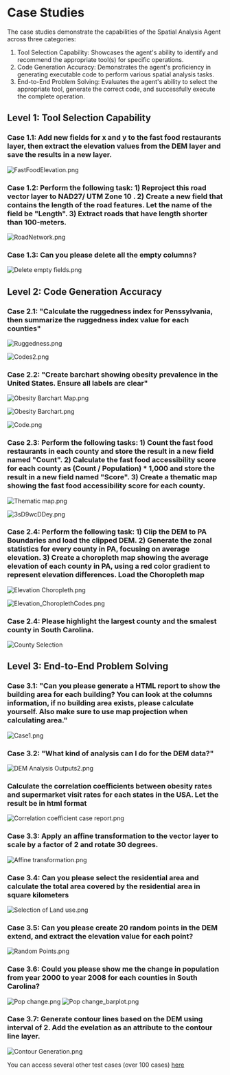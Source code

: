 # Case Studies
The case studies demonstrate the capabilities of the Spatial Analysis Agent across three categories:

1. Tool Selection Capability: Showcases the agent's ability to identify and recommend the appropriate tool(s) for specific operations.
2. Code Generation Accuracy: Demonstrates the agent's proficiency in generating executable code to perform various spatial analysis tasks.
3. End-to-End Problem Solving: Evaluates the agent's ability to select the appropriate tool, generate the correct code, and successfully execute the complete operation.

## Level 1: Tool Selection Capability
### Case 1.1: Add new fields for x and y to the fast food restaurants layer, then extract the elevation values from the DEM layer and save the results in a new layer.

![FastFoodElevation.png](Doc%2FCase%20Studies%2FLevel%201%2FPA%20DEM%20and%20Fast%20foods%2FFastFoodElevation.png)

### Case 1.2: Perform the following task: 1) Reproject this road vector layer to NAD27/ UTM Zone 10 . 2) Create a new field that contains the length of the road features. Let the name of the field be "Length". 3) Extract roads that have length shorter than 100-meters.

![RoadNetwork.png](Doc%2FCase%20Studies%2FLevel%201%2FRoadNetwork%2FRoadNetwork.png)

### Case 1.3: Can you please delete all the empty columns?

![Delete empty fields.png](Doc%2FCase%20Studies%2FLevel%201%2FData%20processing%2FDelete%20empty%20fields.png)

## Level 2: Code Generation Accuracy
### Case 2.1: "Calculate the ruggedness index for Penssylvania, then summarize the ruggedness index value for each counties"

![Ruggedness.png](Doc%2FCase%20Studies%2FLevel%202%2FRuggedness%2FRuggedness.png)

![Codes2.png](Doc%2FCase%20Studies%2FLevel%202%2FRuggedness%2FCodes2.png)


### Case 2.2: "Create barchart showing obesity prevalence in the United States. Ensure all labels are clear"

![Obesity Barchart Map.png](Doc%2FCase%20Studies%2FLevel%202%2FObesity%20Barchart%2FObesity%20Barchart%20Map.png)

![Obesity Barchart.png](Doc%2FCase%20Studies%2FLevel%202%2FObesity%20Barchart%2FObesity%20Barchart.png)

![Code.png](Doc%2FCase%20Studies%2FLevel%202%2FObesity%20Barchart%2FCode.png)


### Case 2.3: Perform the following tasks: 1) Count the fast food restaurants in each county and store the result in a new field named "Count". 2) Calculate the fast food accessibility score for each county as (Count / Population) * 1,000 and store the result in a new field named "Score". 3) Create a thematic map showing the fast food accessibility score for each county. 

![Thematic map.png](Doc%2FCase%20Studies%2FLevel%202%2FObesity%20Score%20and%20fast%20food%2FThematic%20map.png)

![3sD9wcDDey.png](Doc%2FCase%20Studies%2FLevel%202%2FObesity%20Score%20and%20fast%20food%2F3sD9wcDDey.png)

### Case 2.4: Perform the following task: 1) Clip the DEM to PA Boundaries and load the clipped DEM. 2) Generate the zonal statistics for every county in PA, focusing on average elevation. 3) Create a choropleth map showing the average elevation of each county in PA, using a red color gradient to represent elevation differences. Load the Choropleth map
![Elevation Choropleth.png](Doc%2FCase%20Studies%2FLevel%202%2FElevation%20Choropleth%2FElevation%20Choropleth.png)

![Elevation_ChoroplethCodes.png](Doc%2FCase%20Studies%2FLevel%202%2FElevation%20Choropleth%2FElevation_ChoroplethCodes.png)

### Case 2.4: Please highlight the largest county and the smalest county in South Carolina.
![County Selection](Doc/Case%20Studies/Level%202/CountySelection.png)


## Level 3: End-to-End Problem Solving

### Case 3.1: "Can you please generate a HTML report to show the building area for each building? You can look at the columns information, if no building area exists, please calculate yourself. Also make sure to use map projection when calculating area."

![Case1.png](Doc%2FCase%20Studies%2FLevel%203%2FCase1.png)

### Case 3.2: "What kind of analysis can I do for the DEM data?"
![DEM Analysis Outputs2.png](Doc%2FCase%20Studies%2FLevel%203%2FDEM%20Analysis%2FDEM%20Analysis%20Outputs2.png)

### Calculate the correlation coefficients between obesity rates and supermarket visit rates for each states in the USA. Let the result be in html format

![Correlation coefficient case report.png](Doc%2FCase%20Studies%2FLevel%203%2FCorrelation%20Coefficient%2FCorrelation%20coefficient%20case%20report.png)

### Case 3.3: Apply an affine transformation to the vector layer to scale by a factor of 2 and rotate 30 degrees.

![Affine transformation.png](Doc%2FCase%20Studies%2FLevel%202%2FAffine%20Transformation%2FAffine%20transformation.png)

### Case 3.4: Can you please select the residential area and calculate the total area covered by the residential area in square kilometers

![Selection of Land use.png](Doc%2FCase%20Studies%2FLevel%203%2FSelection%20of%20Land%20use.png)

### Case 3.5: Can you please create 20 random points in the DEM extend, and extract the elevation value for each point?

![Random Points.png](Doc%2FCase%20Studies%2FLevel%203%2FRandom%20Points.png)

### Case 3.6: Could you please show me the change in population from year 2000 to year 2008 for each counties in South Carolina?

![Pop change.png](Doc%2FCase%20Studies%2FLevel%201%2FData%20processing%2FPop%20change.png)
![Pop change_barplot.png](Doc%2FCase%20Studies%2FLevel%201%2FData%20processing%2FPop%20change_barplot.png)


### Case 3.7: Generate contour lines based on the DEM using interval of 2. Add the evelation as an attribute to the contour line layer.
![Contour Generation.png](Doc%2FCase%20Studies%2FLevel%203%2FContour%20Generation.png)

You can access several other test cases (over 100 cases) [here](https://drive.google.com/drive/folders/15mkLwr3hegzxH2cQSX2DKQGGc7vrQtk-?usp=drive_link) 